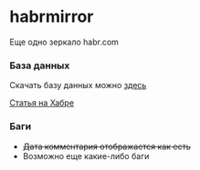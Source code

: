 # habrmirror
 Еще одно зеркало habr.com
 
### База данных
 Скачать базу данных можно [здесь](https://mega.nz/#F!2ToAVa7Y!ZxnFgMjMVMyo07LC1W0IaQ)
 
[Статья на Хабре](https://habr.com/ru/post/496892/)
 
### Баги
 * ~~Дата комментария отображается как есть~~
 * Возможно еще какие-либо баги
 
